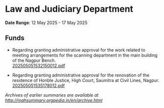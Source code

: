 # Law and Judiciary Department

**Date Range**: 12 May 2025 - 17 May 2025


## Funds
- Regarding granting administrative approval for the work related to meeting arrangements for the scanning department in the main building of the Nagpur Bench.\
  [202505051532150012.pdf](https://gr.maharashtra.gov.in/Site/Upload/Government%20Resolutions/English/202505051532150012.pdf)

- Regarding granting administrative approval for the renovation of the residence of Honble Justice, High Court, Saumitra at Civil Lines, Nagpur.\
  [202505051535178012.pdf](https://gr.maharashtra.gov.in/Site/Upload/Government%20Resolutions/English/202505051535178012.pdf)


*Archives of earlier summaries are available at http://mahsummary.orgpedia.in/en/archive.html*